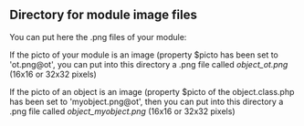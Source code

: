 
Directory for module image files
--------------------------------

You can put here the .png files of your module:


If the picto of your module is an image (property $picto has been set to 'ot.png@ot', you can put into this
directory a .png file called *object_ot.png* (16x16 or 32x32 pixels)


If the picto of an object is an image (property $picto of the object.class.php has been set to 'myobject.png@ot', then you can put into this
directory a .png file called *object_myobject.png* (16x16 or 32x32 pixels)

